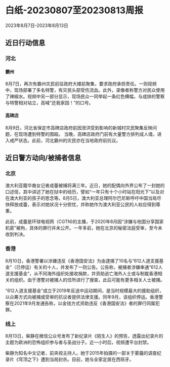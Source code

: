# 白纸-20230807至20230813周报

2023年8月7日-2023年8月13日

## 近日行动信息

### 河北

#### 霸州

8月7日，再次有霸州灾民前往政府大楼前聚集，要求政府承担责任。一则视频中，现场部署了多名特警，有灾民头部受伤流血。此外，录像者称警方对民众使用了辣椒水。视频中另一部分显示，现场民众一同举起一条红色横幅，与成排的警察与特警相对站立，高喊“还我家园！”的口号。

#### 高碑店

8月9日，河北省保定市高碑店政府前因泄洪受到影响的新城村灾民聚集反映问题，在现场遭到特警的围殴。 当晚，高碑店政府门前有大量警方排列成人墙，进入戒严状态。此前，河北霸州的灾民亦在当地政府前抗议。

## 近日警方动向/被捕者信息

### 北京

澳大利亚籍华裔女记者成蕾被捕将满三年。近日，她的配偶向外界公布了一封她的口述信，其中讲述了她在狱中的经历，譬如“一年只有十个小时站在阳光下”以及对在澳大利亚的孩子的思念等。8月5日，澳大利亚总理阿尔巴尼斯呼吁中国当局尽快释放成蕾，表示对她状况十分担忧，并称她作为澳大利亚公民的人权应得到尊重。

此前，成蕾是环球电视网（CGTN)的主播，于2020年8月因“涉嫌与他国分享国家机密”被拘，具体的罪行并未公开。一年多前，她在北京的秘密法庭受审，至今未收到判决。

### 香港

8月10日，香港警署以涉嫌违反《香港国安法》为由逮捕了10名与”612人道支援基金”（已停运）有关的十人，并发布了一则公告。公告称，被捕者涉嫌串通“612人道支援基金”，从不同海外组织处接收捐款，并资助逃亡海外人士或与制裁香港相关的组织。由于港警对被捕人的住所进行了搜查，此后可能有更多相关人士被捕。

“612人道支援基金”成立于2019年反送中运动期间，是当时规模最大的援助组织，以众筹方式向被捕或受审的抗议者提供法律支援。同年9月，该组织停运。香港警察在2021年9月发通告称，以金钱方式资助违反《香港国安法》者的罪行同属犯罪。

### 线上

8月13日，柴静在微信公众号发布了新纪录片《陌生人》的预告，透露出纪录片的主题为欧洲的恐怖组织参与者与圣战分子。近一小时后，视频遭平台封禁。

柴静为知名中文记者，前央视主持人。她于2015年拍摄的一部关于雾霾的调查纪录片《穹顶之下》遭到当局封杀。目前，她与全家定居在西班牙。